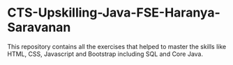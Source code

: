 # CTS-Upskilling-Java-FSE-Haranya-Saravanan
This repository contains all the exercises that helped to master the skills like HTML, CSS, Javascript and Bootstrap including SQL and Core Java.
